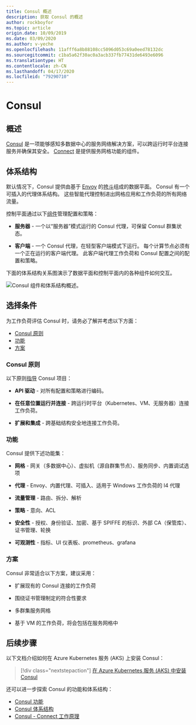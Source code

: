 ```yaml
---
title: Consul 概述
description: 获取 Consul 的概述
author: rockboyfor
ms.topic: article
origin.date: 10/09/2019
ms.date: 03/09/2020
ms.author: v-yeche
ms.openlocfilehash: 11afff6a8b88108cc5096d053c69a0eed78132dc
ms.sourcegitcommit: c1ba5a62f30ac0a3acb337fb77431de6493e6096
ms.translationtype: HT
ms.contentlocale: zh-CN
ms.lasthandoff: 04/17/2020
ms.locfileid: "79290710"
---
```

# <a name="consul"></a>Consul

## <a name="overview"></a>概述

[Consul][consul] 是一项能够感知多数据中心的服务网络解决方案，可以跨运行时平台连接服务并确保其安全。 [Connect][consul-features] 是提供服务网格功能的组件。

## <a name="architecture"></a>体系结构

默认情况下，Consul 提供由基于 [Envoy][envoy-proxy] 的[挎斗][consul-sidecar]组成的数据平面。 Consul 有一个可插入的代理体系结构。 这些智能代理控制进出网格应用和工作负荷的所有网络流量。

控制平面通过以下[组件][consul-architecture]管理配置和策略：

- **服务器** - 一个以“服务器”模式运行的 Consul 代理，可保留 Consul 群集状态。

- **客户端** - 一个 Consul 代理，在轻型客户端模式下运行。 每个计算节点必须有一个正在运行的客户端代理。 此客户端代理工作负荷和 Consul 配置之间的配置和策略。 

下面的体系结构关系图演示了数据平面和控制平面内的各种组件如何交互。

![Consul 组件和体系结构概述。](media/servicemesh/consul/about-architecture.png)

## <a name="selection-criteria"></a>选择条件

为工作负荷评估 Consul 时，请务必了解并考虑以下方面：

- [Consul 原则](#consul-principles)
- [功能](#capabilities)
- [方案](#scenarios)

### <a name="consul-principles"></a>Consul 原则

以下原则[指导][consul-principles] Consul 项目：

- **API 驱动** - 对所有配置和策略进行编码。

- **在任意位置运行并连接** - 跨运行时平台（Kubernetes、VM、无服务器）连接工作负荷。

- **扩展和集成** - 跨基础结构安全地连接工作负荷。

### <a name="capabilities"></a>功能

Consul 提供下述功能集：

- **网格** - 网关（多数据中心）、虚拟机（源自群集节点）、服务同步、内置调试选项

- **代理** - Envoy、内置代理、可插入、适用于 Windows 工作负荷的 l4 代理

- **流量管理** - 路由、拆分、解析

- **策略** - 意向、ACL

- **安全性** - 授权、身份验证、加密、基于 SPIFFE 的标识、外部 CA（保管库）、证书管理、轮换

- **可观测性** - 指标、UI 仪表板、prometheus、grafana

### <a name="scenarios"></a>方案

Consul 非常适合以下方案，建议采用：

- 扩展现有的 Consul 连接的工作负荷

- 围绕证书管理制定的符合性要求

- 多群集服务网格

- 基于 VM 的工作负荷，将会包括在服务网格中

## <a name="next-steps"></a>后续步骤

以下文档介绍如何在 Azure Kubernetes 服务 (AKS) 上安装 Consul：

> [!div class="nextstepaction"]
> [在 Azure Kubernetes 服务 (AKS) 中安装 Consul][consul-install]

还可以进一步探索 Consul 的功能和体系结构：

- [Consul 功能][consul-features]
- [Consul 体系结构][consul-architecture]
- [Consul - Connect 工作原理][consul-how-connect-works]

<!-- LINKS - external -->

[consul]: https://www.consul.io/mesh.html
[consul-features]: https://www.consul.io/docs/connect/index.html
[consul-architecture]: https://www.consul.io/docs/internals/architecture.html
[consul-sidecar]: https://www.consul.io/docs/connect/proxies.html
[consul-how-connect-works]: https://www.consul.io/docs/connect/connect-internals.html
[consul-principles]: https://www.consul.io/

[envoy-proxy]: https://www.envoyproxy.io/
[grafana]: https://grafana.com/
[prometheus]: https://prometheus.io/

<!-- LINKS - internal -->

[consul-install]: ./servicemesh-consul-install.md

<!-- Update_Description: update meta properties, wording update, update link -->